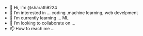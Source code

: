 - 👋 Hi, I’m @sharath9224
- 👀 I’m interested in ... coding ,machine learning, web develpment
- 🌱 I’m currently learning ... ML
- 💞️ I’m looking to collaborate on ...
- 📫 How to reach me ...

<!---
sharath9224/sharath9224 is a ✨ special ✨ repository because its `README.md` (this file) appears on your GitHub profile.
You can click the Preview link to take a look at your changes.
--->
